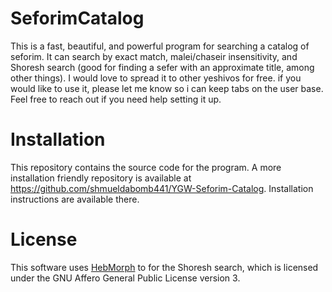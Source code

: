 # SeforimCatalog 


This is a fast, beautiful, and powerful program for searching a catalog of seforim. It can search by exact match, malei/chaseir insensitivity, and Shoresh search (good for finding a sefer with an approximate title, among other things). I would love to spread it to other yeshivos for free. if you would like to use it, please let me know so i can keep tabs on the user base. Feel free to reach out if you need help setting it up.
# Installation

This repository contains the source code for the program. A more installation friendly repository is available at https://github.com/shmueldabomb441/YGW-Seforim-Catalog. Installation instructions are available there.

# License 
This software uses [HebMorph](https://github.com/synhershko/HebMorph) to for the Shoresh search, which is licensed under the GNU Affero General Public License version 3.
